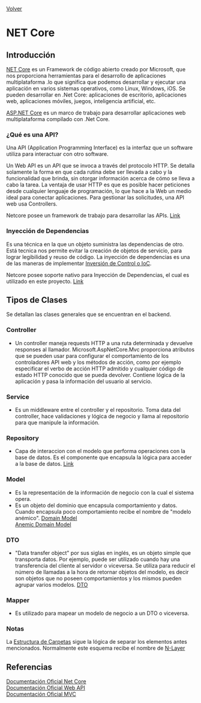 [Volver](./instalacion_entorno.md)

# NET Core

## Introducción

[NET Core](https://docs.microsoft.com/es-es/dotnet/core/) es un Framework de código abierto creado por Microsoft, que nos proporciona herramientas para el desarrollo de aplicaciones multiplataforma .lo que significa que podemos desarrollar y ejecutar una aplicación en varios sistemas operativos, como Linux, Windows, iOS. Se pueden desarrollar en .Net Core: aplicaciones de escritorio, aplicaciones web, aplicaciones móviles, juegos, inteligencia artificial, etc.

[ASP.NET Core](https://docs.microsoft.com/es-es/aspnet/core/?view=aspnetcore-3.1) es un marco de trabajo para desarrollar aplicaciones web multiplataforma compilado con .Net Core.


### ¿Qué es una API?

Una API (Application Programming Interface) es la interfaz que un software utiliza para interactuar con otro software.

Un Web API es un API que se invoca a través del protocolo HTTP.  Se detalla solamente la forma en que cada rutina debe ser llevada a cabo y la funcionalidad que brinda, sin otorgar información acerca de cómo se lleva a cabo la tarea. La ventaja de usar HTTP es que es posible hacer peticiones desde cualquier lenguaje de programación, lo que hace a la Web un medio ideal para conectar aplicaciones. Para gestionar las solicitudes, una API web usa Controllers.

Netcore posee un framework de trabajo para desarrollar las APIs. [Link](https://docs.microsoft.com/en-us/aspnet/core/tutorials/first-web-api?view=aspnetcore-3.1&tabs=visual-studio)

### Inyección de Dependencias
Es una técnica en la que un objeto suministra las dependencias de otro. Está tecnica nos permite evitar la creación de objetos de servicio, para lograr legibilidad y reuso de código.
La inyección de dependencias es una de las maneras de implementar [Inversión de Control o IoC](https://en.wikipedia.org/wiki/Inversion_of_control).

Netcore posee soporte nativo para Inyección de Dependencias, el cual es utilizado en este proyecto. [Link](https://docs.microsoft.com/en-us/aspnet/core/fundamentals/dependency-injection?view=aspnetcore-3.1)


## Tipos de Clases
Se detallan las clases generales que se encuentran en el backend.

### Controller

- Un controller maneja requests HTTP a una ruta determinada y devuelve responses al llamador. 
Microsoft.AspNetCore.Mvc proporciona atributos que se pueden usar para configurar el comportamiento de los controladores API web y los métodos de acción, como por ejemplo especificar el verbo de acción HTTP admitido y cualquier código de estado HTTP conocido que se pueda devolver. Contiene lógica de la aplicación y pasa la información del usuario al servicio.

### Service

- Es un middleware entre el controller y el repositorio. Toma data del controller, hace validaciones y lógica de negocio y llama al repositorio para que manipule la información.

### Repository
- Capa de interaccion con el modelo que performa operaciones con la base de datos. Es el componente que encapsula la lógica para acceder a la base de datos. 
[Link](https://docs.microsoft.com/en-us/dotnet/architecture/microservices/microservice-ddd-cqrs-patterns/infrastructure-persistence-layer-design)


### Model
- Es la representación de la información de negocio con la cual el sistema opera.
- Es un objeto del dominio que encapsula comportamiento y datos. Cuando encapsula poco comportamiento recibe el nombre de "modelo anémico". 
[Domain Model](https://martinfowler.com/eaaCatalog/domainModel.html)  
[Anemic Domain Model](https://martinfowler.com/bliki/AnemicDomainModel.html)

### DTO

- "Data transfer object" por sus siglas en inglés, es un objeto simple que transporta datos. Por ejemplo, puede ser utilizado cuando hay una transferencia del cliente al servidor o viceversa. Se utiliza para reducir el número de llamadas a la hora de retornar objetos del modelo, es decir son objetos que no poseen comportamientos y los mismos pueden agrupar varios modelos.
[DTO](https://martinfowler.com/eaaCatalog/dataTransferObject.html)

### Mapper
- Es utilizado para mapear un modelo de negocio a un DTO o viceversa.

### Notas
La [Estructura de Carpetas](./estructura-carpetas-netcore.md) sigue la lógica de separar los elementos antes mencionados.
Normalmente este esquema recibe el nombre de [N-Layer](https://es.wikipedia.org/wiki/Programaci%C3%B3n_por_capas)

## Referencias
[Documentación Oficial Net Core](https://docs.microsoft.com/es-es/dotnet/core/)   
[Documentación Oficial Web API](https://docs.microsoft.com/en-us/aspnet/web-api/)   
[Documentación Oficial MVC](https://docs.microsoft.com/en-us/aspnet/mvc/)   

